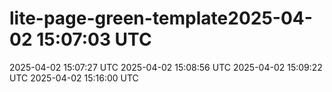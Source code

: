# lite-page-green-template2025-04-02 15:07:03 UTC
2025-04-02 15:07:27 UTC
2025-04-02 15:08:56 UTC
2025-04-02 15:09:22 UTC
2025-04-02 15:16:00 UTC
